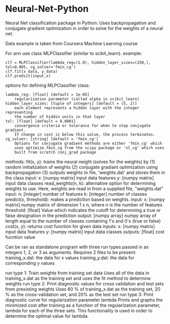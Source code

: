 # Neural-Net-Python
Neural Net classification package in Python:
Uses backpropagation and conjugate gradient optimization in order to solve for the weights of a neural net. 

Data example is taken from Coursera Machine Learning course


For ann use class MLPClassifier (similar to scikit_learn).
example:

    clf = MLPClassifier(lambda_reg=(1.0), hidden_layer_sizes=(250,), tol=0.005, cg_solver='fmin_cg')
    clf.fit(x_data, y_data)
    clf.predict(input_x)
        
options for defining MLPClassifier class:

    lambda_reg: [float] [default = 1e-05] 
        regularization parameter (called alpha in scikit_learn)
    hidden_layer_sizes: [tuple of integers] [default = (5, 2)]
        each element represents a hidden layer with the integer representing 
        the number of hiddin units in that layer
    tol: [float] [default = 0.0001]
        convergence criteria or tolerance for when to stop conjugate gradient. 
        If change in cost is below this value, the process terminates. 
    cg_solver: [string] [default = 'fmin_cg']
        Options for conjugate gradient methods are either 'fmin_cg' which 
        uses optimize.fmin_cg from the scipy package or 'nl_cg' which uses 
        built from scratch conj_grad package
        
methods:
    fit(x, y):
        trains the neural neight (solves for the weights) by 
        (1) random initialization of weights
        (2) conjugate gradiant optimization using backpropagation
        (3) outputs weights to file, 'weights.dat' and stores them in the 
            class 
        input:
            x: [numpy matrix]
                input data features
            y: [numpy matrix]
                input data classes
    read_weights(n, k):
        alternative option for determining weights to use. Here, weights are
        read in from a supplied file, "weights.dat"
        input:
            n: [integer]
                number of features
            k: [integer]
                number of classes
    predict(x, threshold):
        makes a prediction based on weights. 
        input:
            x: [numpy matrix]
                numpy matrix of dimension 1 x n, where n is the number of features
            threshold: [float]
                Value which indicates the cutoff for determining a true or false 
                designation in the prediction
        output:
            [numpy array]
                numpy array of length equal to the number of classes containing 
                1's and 0's (true or false)
    cost(x, y):
        returns cost function for given data
        inputs:
            x: [numpy matrix]
                input data features
            y: [numpy matrix]
                input data classes
        outputs:
            [float]
                cost fucntion value
                
                
Can be ran as standalone program with three run types passed in as integers 1, 2, or 
3 as arguments.
Requires 2 files to be present:
    training_x.dat: the data for x values
    training_y.dat: the data for corresponding y values 
  
run type 1: Train weights from training set data
    Uses all of the data in training_x.dat as the training set and uses the fit method 
    to determine weights
run type 2: Print diagnostic values for cross validation and test sets from prexisting 
    weights
    Uses 60 % of training_x.dat as the training set, 20 % as the cross-validation set, 
    and 20% as the test set
run type 3: Print diagnostic curve for regularization parameter lambda
    Prints and graphs the minimized cost after training as a function of the 
    regularization parameter, lambda for each of the three sets. This functionality 
    is used in order to determine the optimal value for lambda. 
        
        
    
